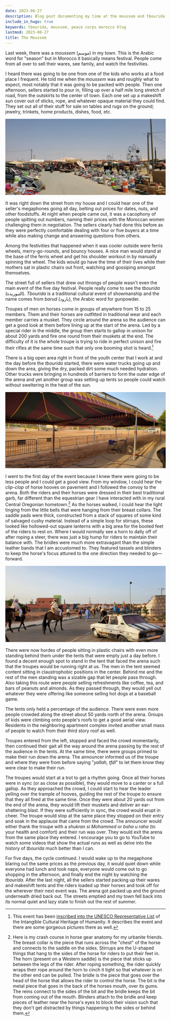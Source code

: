 ```yaml
---
date: 2023-08-27
description: Blog post documenting my time at the moussem and tbourida, a traditional Moroccan cultural event.
include_in_hugo: true
keywords: tbourida, moussem, peace corps morocco blog
lastmod: 2023-08-27
title: The Moussem
---
```


Last week, there was a *moussem* (موسم) in my town. This is the Arabic word for "season" but in Morocco it basically means festival. People come from all over to sell their wares, see family, and watch the festivities.

I heard there was going to be one from one of the kids who works at a food place I frequent. He told me when the *moussem* was and roughly what to expect, most notably that it was going to be packed with people. Then one afternoon, sellers started to pour in, filling up over a half mile long stretch of road, from the outskirts to the center of town. Each one set up a makeshift sun cover out of sticks, rope, and whatever opaque material they could find. They set out all of their stuff for sale on tables and rugs on the ground; jewelry, trinkets, home products, dishes, food, etc.

![](for_sale.webp)

It was right down the street from my house and I could hear one of the seller's megaphones going all day, belting out prices for dates, nuts, and other foodstuffs. At night when people came out, it was a cacophony of people spitting out numbers, naming their prices with the Moroccan women challenging them in negotiation. The sellers clearly had done this before as they were perfectly comfortable dealing with four or five buyers at a time while also making change and answering questions from others.

Among the festivities that happened when it was cooler outside were ferris wheels, merry-go-rounds, and bouncy houses. A nice man would stand at the base of the ferris wheel and get his shoulder workout in by manually spinning the wheel. The kids would go have the time of their lives while their mothers sat in plastic chairs out front, watching and gossiping amongst themselves.

The street full of sellers that drew out throngs of people wasn't even the main event of the five day festival. People really come to see the *tbourida* (التبوريدة). *Tbourida* is a traditional cultural event of showmanship and the name comes from *barud* (بارود), the Arabic word for gunpowder.

Troupes of men on horses come in groups of anywhere from 15 to 25 members. Them and their horses are outfitted in traditional wear and each member carries a musket. They circle around the arena so the audience can get a good look at them before lining up at the start of the arena. Led by a special rider in the middle, the group then starts to gallop in unison for about 200 yards and fire one round from their muskets at the end. The difficulty of it is the whole troupe is trying to ride in perfect unison and fire their rifles at the same time such that only one booming shot is heard.[^1]

There is a big open area right in front of the youth center that I work at and the day before the *tbourida* started, there were water trucks going up and down the area, giving the dry, packed dirt some much needed hydration. Other trucks were bringing in hundreds of barriers to form the outer edge of the arena and yet another group was setting up tents so people could watch without sweltering in the heat of the sun.

![](empty.webp)

I went to the first day of the event because I knew there were going to be less people and I could get a good view. From my window, I could hear the *clip-clop* of horse hooves on pavement and I followed the convoy to the arena. Both the riders and their horses were dressed in their best traditional garb, far different than the equestrian gear I have interacted with in my rural Central Oregonian hometown.[^2] As the horses walked, I could hear the light tinging from the little bells that were hanging from their breast collars. The saddle pads were thick, constructed from a stack of squares of some kind of salvaged cushy material. Instead of a simple loop for stirrups, these looked like hollowed-out square lanterns with a big area for the booted feet of the riders to rest on. Where I would normally see a horn to dally off of after roping a steer, there was just a big hump for riders to maintain their balance with. The bridles were much more extravagant than the simple leather bands that I am accustomed to. They featured tassels and blinders to keep the horse's focus attuned to the one direction they needed to go—forward.

![](convoy.webp)

There were now hordes of people sitting in plastic chairs with even more standing behind them under the tents that were empty just a day before. I found a decent enough spot to stand in the tent that faced the arena such that the troupes would be running right at us. The men in the tent seemed content sitting in claustrophobic positions in the center. Behind me and the rest of the men standing was a sizable gap that let people pass through. Also taking this route were people selling refreshments like coffee, tea, and bars of peanuts and almonds. As they passed through, they would yell out whatever they were offering like someone selling hot dogs at a baseball game.

The tents only held a percentage of the audience. There were even more people crowded along the street about 50 yards north of the arena. Groups of kids were climbing onto people's roofs to get a good aerial view. Residents in the neighboring apartment complex invited another small mass of people to watch from their third story roof as well.

Troupes entered from the left, stopped and faced the crowd momentarily, then continued their gait all the way around the arena passing by the rest of the audience in the tents. At the same time, there were groups primed to make their run down the arena. The announcer informed us of the troupe and where they were from before saying "*yallah, tfdl*" to let them know they were clear to make their run.

The troupes would start at a trot to get a rhythm going. Once all their horses were in sync (or as close as possible), they would move to a canter or a full gallop. As they approached the crowd, I could start to hear the leader yelling over the trample of hooves, guiding the rest of the troupe to ensure that they all fired at the same time. Once they were about 20 yards out from the end of the arena, they would lift their muskets and deliver an ear-shattering blast. If they were sufficiently in sync, the crowd would erupt in cheer. The troupe would stop at the same place they stopped on their entry and soak in the applause that came from the crowd. The announcer would either thank the troupe with a *shukran si Mohammed* or *bsha u raha* (to your health and comfort) and their run was over. They would exit the arena from the same place they entered. I encourage you to go to YouTube to watch some videos that show the actual runs as well as delve into the history of *tbourida* much better than I can.

For five days, the cycle continued. I would wake up to the megaphone blaring out the same prices as the previous day, it would quiet down while everyone had lunch and took naps, everyone would come out to go shopping in the afternoon, and finally end the night by watching the *tbourida*. After the last night, all the sellers started packing up their wares and makeshift tents and the riders loaded up their horses and took off for the wherever their next event was. The arena got packed up and the ground underneath dried back out. The streets emptied and my town fell back into its normal quiet and lazy state to finish out the rest of summer.

[^1]: This event has been [inscribed into the UNESCO Representative List](https://ich.unesco.org/en/RL/tbourida-01483) of the Intangible Cultural Heritage of Humanity. It describes the event and there are some gorgeous pictures there as well.

[^2]: Here is my crash course in horse gear anatomy for my urbanite friends. The breast collar is the piece that runs across the "chest" of the horse and connects to the saddle on the sides. Stirrups are the U-shaped things that hang to the sides of the horse for riders to put their feet in. The horn (present on a Western saddle) is the piece that sticks up between the legs of the rider. After roping something, the rider quickly wraps their rope around the horn to cinch it tight so that whatever is on the other end can be pulled. The bridle is the piece that goes over the head of the horse that allows the rider to control the horse. The bit is the metal piece that goes in the back of the horses mouth, over its gums. The reins connect to the sides of the bit and the bridle keeps the bit from coming out of the mouth. Blinders attach to the bridle and keep pieces of leather near the horse's eyes to block their vision such that they don't get distracted by things happening to the sides or behind them.

